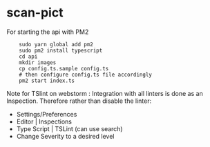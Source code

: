 # scan-pict

For starting the api with PM2
```
    sudo yarn global add pm2
    sudo pm2 install typescript
    cd api
    mkdir images
    cp config.ts.sample config.ts
    # then configure config.ts file accordingly 
    pm2 start index.ts
```

Note for TSlint on webstorm :
Integration with all linters is done as an Inspection. Therefore rather than disable the linter:
* Settings/Preferences
* Editor | Inspections
* Type Script | TSLint (can use search)
* Change Severity to a desired level


